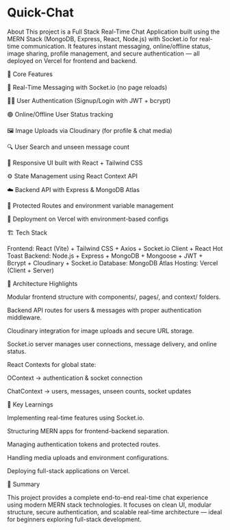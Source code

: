 # Quick-Chat  

About
This project is a Full Stack Real-Time Chat Application built using the MERN Stack (MongoDB, Express, React, Node.js) with Socket.io for real-time communication. It features instant messaging, online/offline status, image sharing, profile management, and secure authentication — all deployed on Vercel for frontend and backend.

🚀 Core Features

💬 Real-Time Messaging with Socket.io (no page reloads)

🧑‍💻 User Authentication (Signup/Login with JWT + bcrypt)

🟢 Online/Offline User Status tracking

🖼️ Image Uploads via Cloudinary (for profile & chat media)

🔍 User Search and unseen message count

📱 Responsive UI built with React + Tailwind CSS

⚙️ State Management using React Context API

☁️ Backend API with Express & MongoDB Atlas

🔐 Protected Routes and environment variable management

🚀 Deployment on Vercel with environment-based configs

🏗️ Tech Stack

Frontend: React (Vite) + Tailwind CSS + Axios + Socket.io Client + React Hot Toast
Backend: Node.js + Express + MongoDB + Mongoose + JWT + Bcrypt + Cloudinary + Socket.io
Database: MongoDB Atlas
Hosting: Vercel (Client + Server)

🧩 Architecture Highlights

Modular frontend structure with components/, pages/, and context/ folders.

Backend API routes for users & messages with proper authentication middleware.

Cloudinary integration for image uploads and secure URL storage.

Socket.io server manages user connections, message delivery, and online status.

React Contexts for global state:

OContext → authentication & socket connection

ChatContext → users, messages, unseen counts, socket updates


🧠 Key Learnings

Implementing real-time features using Socket.io.

Structuring MERN apps for frontend-backend separation.

Managing authentication tokens and protected routes.

Handling media uploads and environment configurations.

Deploying full-stack applications on Vercel.

🧾 Summary

This project provides a complete end-to-end real-time chat experience using modern MERN stack technologies.
It focuses on clean UI, modular structure, secure authentication, and scalable real-time architecture — ideal for beginners exploring full-stack development.
